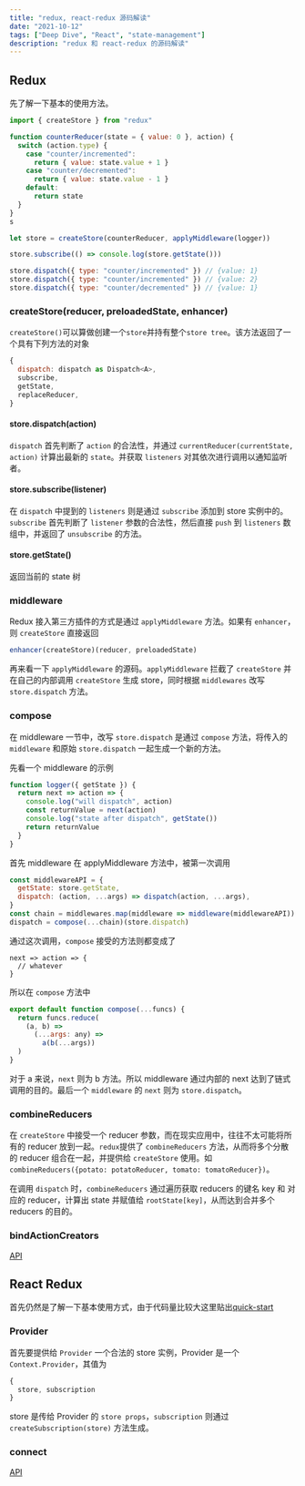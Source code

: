 ```yaml
---
title: "redux, react-redux 源码解读"
date: "2021-10-12"
tags: ["Deep Dive", "React", "state-management"]
description: "redux 和 react-redux 的源码解读"
---
```


## Redux

先了解一下基本的使用方法。

```js
import { createStore } from "redux"

function counterReducer(state = { value: 0 }, action) {
  switch (action.type) {
    case "counter/incremented":
      return { value: state.value + 1 }
    case "counter/decremented":
      return { value: state.value - 1 }
    default:
      return state
  }
}
s

let store = createStore(counterReducer, applyMiddleware(logger))

store.subscribe(() => console.log(store.getState()))

store.dispatch({ type: "counter/incremented" }) // {value: 1}
store.dispatch({ type: "counter/incremented" }) // {value: 2}
store.dispatch({ type: "counter/decremented" }) // {value: 1}
```

### createStore(reducer, preloadedState, enhancer)

`createStore()`可以算做创建一个`store`并持有整个`store tree`。该方法返回了一个具有下列方法的对象

```js
{
  dispatch: dispatch as Dispatch<A>,
  subscribe,
  getState,
  replaceReducer,
}
```

#### store.dispatch(action)

`dispatch` 首先判断了 `action` 的合法性，并通过 `currentReducer(currentState, action)` 计算出最新的 `state`。并获取 `listeners` 对其依次进行调用以通知监听者。

#### store.subscribe(listener)

在 `dispatch` 中提到的 `listeners` 则是通过 `subscribe` 添加到 store 实例中的。`subscribe` 首先判断了 `listener` 参数的合法性，然后直接 `push` 到 `listeners` 数组中，并返回了 `unsubscribe` 的方法。

#### store.getState()

返回当前的 state 树

### middleware

Redux 接入第三方插件的方式是通过 `applyMiddleware` 方法。如果有 `enhancer`，则 `createStore` 直接返回

```js
enhancer(createStore)(reducer, preloadedState)
```

再来看一下 `applyMiddleware` 的源码。`applyMiddleware` 拦截了 `createStore` 并在自己的内部调用 `createStore` 生成 store，同时根据 `middlewares` 改写 `store.dispatch` 方法。

### compose

在 middleware 一节中，改写 `store.dispatch` 是通过 `compose` 方法，将传入的 `middleware` 和原始 `store.dispatch` 一起生成一个新的方法。

先看一个 middleware 的示例

```js
function logger({ getState }) {
  return next => action => {
    console.log("will dispatch", action)
    const returnValue = next(action)
    console.log("state after dispatch", getState())
    return returnValue
  }
}
```

首先 middleware 在 applyMiddleware 方法中，被第一次调用

```js
const middlewareAPI = {
  getState: store.getState,
  dispatch: (action, ...args) => dispatch(action, ...args),
}
const chain = middlewares.map(middleware => middleware(middlewareAPI))
dispatch = compose(...chain)(store.dispatch)
```

通过这次调用，`compose` 接受的方法则都变成了

```
next => action => {
  // whatever
}
```

所以在 `compose` 方法中

```js
export default function compose(...funcs) {
  return funcs.reduce(
    (a, b) =>
      (...args: any) =>
        a(b(...args))
  )
}
```

对于 a 来说，`next` 则为 b 方法。所以 middleware 通过内部的 next 达到了链式调用的目的。最后一个 `middleware` 的 `next` 则为 `store.dispatch`。

### combineReducers

在 `createStore` 中接受一个 reducer 参数，而在现实应用中，往往不太可能将所有的 reducer 放到一起。`redux`提供了 `combineReducers` 方法，从而将多个分散的 reducer 组合在一起，并提供给 `createStore` 使用。如`combineReducers({potato: potatoReducer, tomato: tomatoReducer})`。

在调用 `dispatch` 时，`combineReducers` 通过遍历获取 reducers 的键名 key 和 对应的 reducer，计算出 state 并赋值给 `rootState[key]`，从而达到合并多个 reducers 的目的。

### bindActionCreators

[API](https://redux.js.org/api/bindactioncreators)

## React Redux

首先仍然是了解一下基本使用方式，由于代码量比较大这里贴出[quick-start](https://react-redux.js.org/tutorials/quick-start)

### Provider

首先要提供给 `Provider` 一个合法的 store 实例，Provider 是一个 `Context.Provider`，其值为

```js
{
  store, subscription
}
```

store 是传给 Provider 的 `store props`，`subscription` 则通过 `createSubscription(store)` 方法生成。

### connect

[API](https://react-redux.js.org/api/connect)


